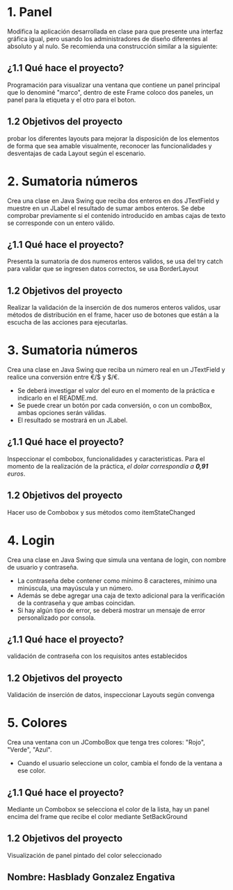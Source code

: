 # 1. Panel
Modifica la aplicación desarrollada en clase para que presente una interfaz gráfica igual, pero usando los administradores de diseño diferentes al absoluto y al nulo. Se recomienda una construcción similar a la siguiente:

## ¿1.1 Qué hace el proyecto?
Programación para visualizar una ventana que contiene un panel principal que lo denominé "marco", dentro de este Frame coloco dos paneles, un panel para la etiqueta y el otro para el boton.

## 1.2 Objetivos del proyecto
probar los diferentes layouts para mejorar la disposición de los elementos de forma que sea amable visualmente, reconocer las funcionalidades y desventajas de cada Layout según el escenario.

# 2. Sumatoria números 
Crea una clase en Java Swing que reciba dos enteros en dos JTextField y muestre en un JLabel el resultado de sumar ambos enteros. Se debe comprobar previamente si el contenido introducido en ambas cajas de texto se corresponde con un entero válido.

## ¿1.1 Qué hace el proyecto?
Presenta la sumatoria de dos numeros enteros validos, se usa del try catch para validar que se ingresen datos correctos, se usa BorderLayout 

## 1.2 Objetivos del proyecto
Realizar la validación de la inserción de dos numeros enteros validos, usar métodos de distribución en el frame, hacer uso de botones que están a la escucha de las acciones para ejecutarlas.


# 3. Sumatoria números 
Crea una clase en Java Swing que reciba un número real en un JTextField y realice una conversión entre €/$ y $/€.
- Se deberá investigar el valor del euro en el momento de la práctica e indicarlo en el README.md.
- Se puede crear un botón por cada conversión, o con un comboBox, ambas opciones serán válidas.
- El resultado se mostrará en un JLabel.

## ¿1.1 Qué hace el proyecto?
Inspeccionar el combobox, funcionalidades y caracteristicas. Para el momento de la realización de la práctica, *el dolar correspondía a **0,91** euros*.

## 1.2 Objetivos del proyecto
Hacer uso de Combobox y sus métodos como itemStateChanged

# 4. Login
Crea una clase en Java Swing que simula una ventana de login, con nombre de usuario y contraseña.
- La contraseña debe contener como mínimo 8 caracteres, mínimo una minúscula, una mayúscula y un número.
- Además se debe agregar una caja de texto adicional para la verificación de la contraseña y que ambas coincidan.
- Si hay algún tipo de error, se deberá mostrar un mensaje de error personalizado por consola.

## ¿1.1 Qué hace el proyecto?
validación de contraseña con los requisitos antes establecidos

## 1.2 Objetivos del proyecto
Validación de inserción de datos, inspeccionar Layouts según convenga


# 5. Colores
Crea una ventana con un JComboBox que tenga tres colores: "Rojo", "Verde", "Azul".
- Cuando el usuario seleccione un color, cambia el fondo de la ventana a ese color.

## ¿1.1 Qué hace el proyecto?
Mediante un Combobox se selecciona el color de la lista, hay un panel encima del frame que recibe el color mediante SetBackGround

## 1.2 Objetivos del proyecto
Visualización de panel pintado del color seleccionado

## Nombre: Hasblady Gonzalez Engativa
